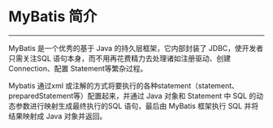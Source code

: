 # MyBatis 简介

---

MyBatis 是一个优秀的基于 Java 的持久层框架，它内部封装了 JDBC，使开发者只需关注SQL 语句本身，而不用再花费精力去处理诸如注册驱动、创建 Connection、配置 Statement等繁杂过程。

Mybatis 通过xml 或注解的方式将要执行的各种statement（statement、preparedStatement等）配置起来，并通过 Java 对象和 Statement 中 SQL 的动态参数进行映射生成最终执行的SQL 语句，最后由 MyBatis 框架执行 SQL 并将结果映射成 Java 对象并返回。

